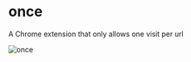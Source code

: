 # once
A Chrome extension that only allows one visit per url

![once](https://cloud.githubusercontent.com/assets/1638576/15693921/6a60ed58-2767-11e6-8add-661395df0991.png)
